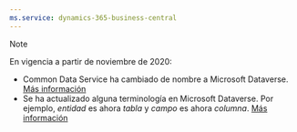 ```yaml
---
ms.service: dynamics-365-business-central
---
```

> [!NOTE]
> En vigencia a partir de noviembre de 2020:
> - Common Data Service ha cambiado de nombre a Microsoft Dataverse. [Más información](https://aka.ms/PAuAppBlog)
> - Se ha actualizado alguna terminología en Microsoft Dataverse. Por ejemplo, *entidad* es ahora *tabla* y *campo* es ahora *columna*. [Más información](/powerapps/maker/data-platform/data-platform-intro)